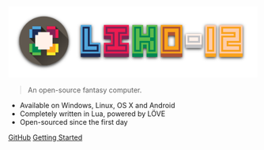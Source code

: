 ![LIKO-12's Logo](_media/Header_Logo.png)

> An open-source fantasy computer.

* Available on Windows, Linux, OS X and Android
* Completely written in Lua, powered by LÖVE
* Open-sourced since the first day

[GitHub](https://github.com/LIKO-12/LIKO-12)
[Getting Started](./Documentation/Guides/getting_started.md)
